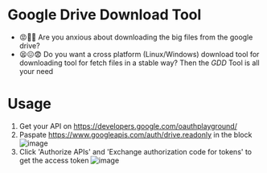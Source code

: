 # Google Drive Download Tool
- 😡🤬🥵 Are you anxious about downloading the big files from the google drive? 
- 😫😖😨 Do you want a cross platform (Linux/Windows) download tool for downloading tool for fetch files in a stable way?
Then the *GDD* Tool is all your need

# Usage
1. Get your API on https://developers.google.com/oauthplayground/
2. Paspate https://www.googleapis.com/auth/drive.readonly in the block ![image](https://github.com/user-attachments/assets/9a6b2ef5-8975-4d83-8ca5-0e3e2d484788)
3. Click 'Authorize APIs' and 'Exchange authorization code for tokens' to get the access token ![image](https://github.com/user-attachments/assets/b2280bef-5fc6-43a3-a443-8a687ea60a6c)

